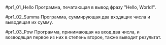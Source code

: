 #pr1_01_Hello
Программа, печатающая в вывод фразу "Hello, World!".

#pr1_02_Summa
Программа, суммирующая два входящих числа и выводящая их сумму.

#pr1_03_Pow
Программа, принимающая на вход два числа, и возводящая первое из них в степень второе, также выводит результат.
